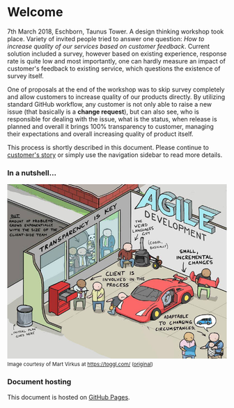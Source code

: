 # Welcome

7th March 2018, Eschborn, Taunus Tower. A design thinking workshop took place. Variety of invited people tried to answer 
one question: *How to increase quality of our services based on customer feedback*. Current solution included a survey, 
however based on existing experience, response rate is quite low and most importantly, one can hardly measure an impact 
of customer's feedback to existing service, which questions the existence of survey itself.  

One of proposals at the end of the workshop was to skip survey completely and allow customers to increase quality of 
our products directly. By utilizing standard GitHub workflow, any customer is not only able to raise a new issue (that 
basically is a **change request**), but can also see, who is responsible for dealing with the issue, what is the status, 
when release is planned and overall it brings 100% transparency to customer, managing their expectations and overall 
increasing quality of product itself.  

This process is shortly described in this document. Please continue to [customer's story](story1.md) or simply use the 
navigation sidebar to read more details.

### In a nutshell...

![illustation](img/title.jpg)
<small>Image courtesy of Mart Virkus at https://toggl.com/ (<a href="https://i.imgur.com/IMPvTZd.jpg">original</a>)</small>

### Document hosting

This document is hosted on [GitHub Pages]().
